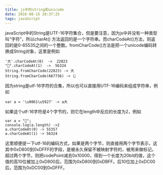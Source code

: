 ```yaml
---
title: js中的string和unicode
date: 2016-08-15 20:37:25
tags: javaScript
---
```

javaScript中的String是UTF-16字符集合，但是要注意，因为js中并没有一种类型叫“字符”，所以charAt() 方法返回的是一个字符串。而charCodeAt()方法，则返回的是0-65535之间的一个整数。fromCharCode()方法是把一个unicode编码转换成String对象，这里是例如

```
'大'.charCodeAt(0)  ->  22823
"🐄".charCodeAt(1)  ->  56324
String.fromCharCode(22823) -> 大
String.fromCharCode(667736) -> じ
```

因为string是utf-16字符的合集，所以也可以直接用UTF-16编码来组成字符串，例如

```
var a = '\u0061\u5927' -> a大
```

如果这个utf-16字符是4个字节的，则它在length中反应的长度为2，例如

```
var a = "🐄";
console.log(a.length) ->2
a.charCodeAt(0) -> 55357
a.charCodeAt(1) -> 56324
```

这里顺便提一下utf-16的编码方式，如果是两个字节，则直接用两个字节表示，这其中0xD800到0xDFFF的字段，是被永久保留不被映射字符的，被用来做标记。超过两个字节，则把codePoint减去0x10000，得到一个长度为20bit的值，这个值的高10位被加上0xD800后，范围为0xD800到0xDBFF。后10位加上0xDC00后，范围为0xDC00到0xDFFF。